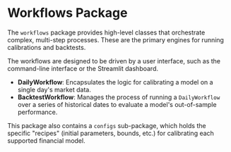 # Workflows Package

The `workflows` package provides high-level classes that orchestrate complex, multi-step processes. These are the primary engines for running calibrations and backtests.

The workflows are designed to be driven by a user interface, such as the command-line interface or the Streamlit dashboard.

-   **DailyWorkflow**: Encapsulates the logic for calibrating a model on a single day's market data.
-   **BacktestWorkflow**: Manages the process of running a `DailyWorkflow` over a series of historical dates to evaluate a model's out-of-sample performance.

This package also contains a `configs` sub-package, which holds the specific "recipes" (initial parameters, bounds, etc.) for calibrating each supported financial model.